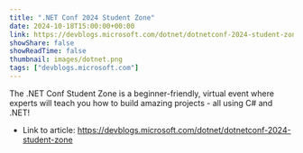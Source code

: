 ```yaml
---
title: ".NET Conf 2024 Student Zone"
date: 2024-10-18T15:00:00+00:00
link: https://devblogs.microsoft.com/dotnet/dotnetconf-2024-student-zone
showShare: false
showReadTime: false
thumbnail: images/dotnet.png
tags: ["devblogs.microsoft.com"]
---
```

The .NET Conf Student Zone is a beginner-friendly, virtual event where experts will teach you how to build amazing projects - all using C# and .NET!

- Link to article: https://devblogs.microsoft.com/dotnet/dotnetconf-2024-student-zone